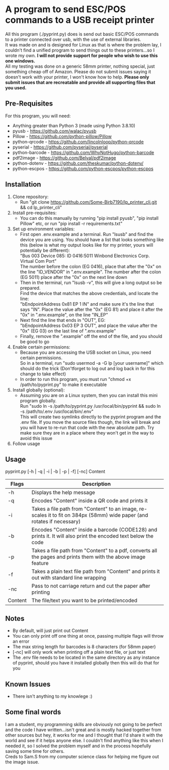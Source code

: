 # A program to send ESC/POS commands to a USB receipt printer
All this program (./pyprint.py) does is send out basic ESC/POS commands to a printer connected over usb, with the use of external libraries.  
It was made on and is designed for Linux as that is where the problem lay, I couldn't find a unified program to send things out to these printers...so I wrote my own. **I will not provide support for people who wish to use this one windows.**  
All my testing was done on a generic 58mm printer, nothing special, just something cheap off of Amazon. Please do not submit issues saying it doesn't work with your printer, I won't know how to help. **Please only submit issues that are recreatable and provide all supporting files that you used.**  

## Pre-Requisites  
For this program, you will need:  
- Anything greater than Python 3 (made using Python 3.8.10)
- pyusb - https://github.com/walac/pyusb  
- Pillow - https://github.com/python-pillow/Pillow  
- python-qrcode - https://github.com/lincolnloop/python-qrcode  
- pyserial - https://github.com/pyserial/pyserial  
- python-barcode - https://github.com/WhyNotHugo/python-barcode  
- pdf2image - https://github.com/Belval/pdf2image  
- python-dotenv - https://github.com/theskumar/python-dotenv/  
- python-escpos - https://github.com/python-escpos/python-escpos  
  
  
## Installation  
1. Clone repository:  
    - Run "git clone https://github.com/Some-Birb7190/lp_printer_cli.git && cd lp_printer_cli"  
2. Install pre-requisites:  
    - You can do this manually by running "pip install pyusb", "pip install Pillow" etc, or run "pip install -r requirements.txt"  
3. Set up environment variables:
    - First open .env.example and a terminal. Run "lsusb" and find the device you are using. You should have a list that looks something like this (below is what my output looks like for my printer, yours will potentially be different):  
    "Bus 003 Device 085: ID 0416:5011 Winbond Electronics Corp. Virtual Com Port"  
    The number before the colon (EG 0416), place that after the "0x" on the line "ID_VENDOR" in ".env.example". The number after the colon (EG 5011) place after the "0x" on the next line down  
    - Then in the terminal, run "lsusb -v", this will give a long output so be prepared.  
    Find the device that matches the above credentials, and locate the line:  
    "bEndpointAddress     0x81  EP 1 IN" and make sure it's the line that says "IN". Place the value after the "0x" (EG 81) and place it after the "0x" in ".env.example", on the line "IN_EP"  
    - Next find the line that ends in "OUT", EG:  
    "bEndpointAddress     0x03  EP 3 OUT", and place the value after the "0x" (EG 03) on the last line of ".env.example"  
    - Finally, remove the ".example" off the end of the file, and you should be good to go
4. Enable certain permissions:  
    - Because you are accessing the USB socket on Linux, you need certain permissions.  
    So in a terminal, run "sudo usermod -a -G lp [your username]" which should do the trick (Don'tforget to log out and log back in for this change to take effect)  
    - In order to run this program, you must run "chmod +x /path/to/pyprint.py" to make it executable  
5. Install globally (optional):  
    - Assuming you are on a Linux system, then you can install this mini program globally.  
    Run "sudo ln -s /path/to/pyprint.py /usr/local/bin/pyprint && sudo ln -s /path/to/.env /usr/local/bin/.env"  
    This will create two symlinks directly to the pyprint program and the .env file. If you move the source files though, the link will break and you will have to re-run that code with the new absolute path. Try make sure they are in a place where they won't get in the way to avoid this issue  
6. Follow usage  

## Usage  
pyprint.py [-h | -q | -i | -b | -p | -f] [-nc] Content  
  
| Flags | Description                                                                                                             |  
|-------|-------------------------------------------------------------------------------------------------------------------------|  
| -h    | Displays the help message                                                                                               |  
| -q    | Encodes "Content" inside a QR code and prints it                                                                        |  
| -i    | Takes a file path from "Content" to an image, re-scales it to fit on 384px (58mm) wide paper (and rotates if necessary) |  
| -b    | Encodes "Content" inside a barcode (CODE128) and prints it. It will also print the encoded text below the code          |  
| -p    | Takes a file path from "Content" to a pdf, converts all the pages and prints them with the above image feature          |  
| -f    | Takes a plain text file path from "Content" and prints it out with standard line wrapping                               |  
| -nc   | Pass to not carriage return and cut the paper after printing                                                            |  
|Content| The file/text you want to be printed/encoded                                                                            |  
  

## Notes  

- By default, will just print out Content  
- You can only print off one thing at once, passing multiple flags will throw an error  
- The max string length for barcodes is 8 characters (for 58mm paper)  
- [-nc] will only work when printing off a plain text file, or just text   
- The .env file needs to be located in the same directory as any instance of pyprint, should you have it installed globally then this will do that for you  


## Known Issues  
- There isn't anything to my knowlege :)  

## Some final words  
I am a student, my programming skills are obviously not going to be perfect and the code I have written...isn't great and is mostly hacked together from other sources but hey, it works for me and I thought that I'd share it with the world and see if it helps anyone else. I couldn't find anything like this when I needed it, so I solved the problem myself and in the process hopefully saving some time for others.  
Creds to Sam.S from my computer science class for helping me figure out the image issue.  
